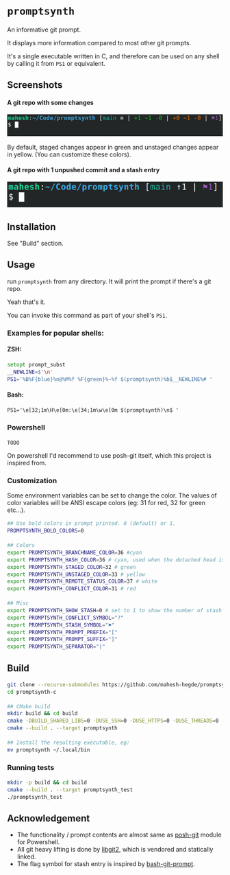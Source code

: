 # `promptsynth`

An informative git prompt.

It displays more information compared to most other git prompts.

It's a single executable written in C, and therefore can be used on any shell by calling it from `PS1` or equivalent.

## Screenshots
#### A git repo with some changes
![A git repo with some changes](Screenshots/Promptsynth_Screenshot_01.png)

By default, staged changes appear in green and unstaged changes appear in yellow. (You can customize these colors).

#### A git repo with 1 unpushed commit and a stash entry
![A git repo with 1 unpushed commit and a stash entry](Screenshots/Promptsynth_Screenshot_02.png)

## Installation

See "Build" section.

## Usage

run `promptsynth` from any directory. It will print the prompt if there's a git repo.

Yeah that's it.

You can invoke this command as part of your shell's `PS1`.

### Examples for popular shells:

#### ZSH:

```zsh
setopt prompt_subst
__NEWLINE=$'\n'
PS1='%B%F{blue}%n@%M%f %F{green}%~%f $(promptsynth)%b$__NEWLINE%# '
```

#### Bash:

```
PS1='\e[32;1m\H\e[0m:\e[34;1m\w\e[0m $(promptsynth)\n$ '
```

### Powershell

`TODO`

On powershell I'd recommend to use posh-git itself, which this project is inspired from.

### Customization

Some environment variables can be set to change the color. The values of color variables will be ANSI escape colors (eg: 31 for red, 32 for green etc...).

```bash
## Use bold colors in prompt printed. 0 (default) or 1.
PROMPTSYNTH_BOLD_COLORS=0

## Colors
export PROMPTSYNTH_BRANCHNAME_COLOR=36 #cyan
export PROMPTSYNTH_HASH_COLOR=36 # cyan, used when the detached head is checked out instead of branch
export PROMPTSYNTH_STAGED_COLOR=32 # green
export PROMPTSYNTH_UNSTAGED_COLOR=33 # yellow
export PROMPTSYNTH_REMOTE_STATUS_COLOR=37 # white
export PROMPTSYNTH_CONFLICT_COLOR=31 # red

## Misc
export PROMPTSYNTH_SHOW_STASH=0 # set to 1 to show the number of stash entries
export PROMPTSYNTH_CONFLICT_SYMBOL="?"
export PROMPTSYNTH_STASH_SYMBOL="⚑"
export PROMPTSYNTH_PROMPT_PREFIX="["
export PROMPTSYNTH_PROMPT_SUFFIX="]"
export PROMPTSYNTH_SEPARATOR="|"
```

## Build

```bash
git clone --recurse-submodules https://github.com/mahesh-hegde/promptsynth.git
cd promptsynth-c

## CMake build
mkdir build && cd build
cmake -DBUILD_SHARED_LIBS=0 -DUSE_SSH=0 -DUSE_HTTPS=0 -DUSE_THREADS=0 -DCMAKE_BUILD_TYPE=Release ..
cmake --build . --target promptsynth

## Install the resulting executable, eg:
mv promptsynth ~/.local/bin
```

### Running tests

```bash
mkdir -p build && cd build
cmake --build . --target promptsynth_test
./promptsynth_test
```

## Acknowledgement
* The functionality / prompt contents are almost same as [posh-git](https://github.com/dahlbyk/posh-git) module for Powershell.
* All git heavy lifting is done by [libgit2](https://github.com/libgit2/libgit2), which is vendored and statically linked.
* The flag symbol for stash entry is inspired by [bash-git-prompt](https://github.com/magicmonty/bash-git-prompt/).
